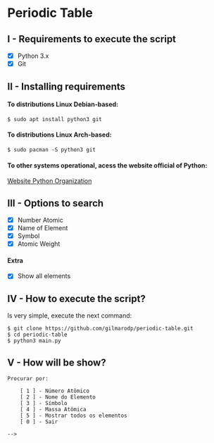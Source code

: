 # Periodic Table

## I - Requirements to execute the script
- [x] Python 3.x
- [x] Git

## II - Installing requirements
#### To distributions Linux Debian-based:
```
$ sudo apt install python3 git
```
#### To distributions Linux Arch-based:
```
$ sudo pacman -S python3 git
```
#### To other systems operational, acess the website official of Python:

[Website Python Organization](https://python.org/)


## III - Options to search
- [x] Number Atomic
- [x] Name of Element
- [x] Symbol
- [x] Atomic Weight

#### Extra
- [x] Show all elements

## IV - How to execute the script?
Is very simple, execute the next command:

```
$ git clone https://github.com/gilmarodp/periodic-table.git
$ cd periodic-table
$ python3 main.py
```

## V - How will be show?

```
Procurar por:
    
    [ 1 ] - Número Atômico
    [ 2 ] - Nome do Elemento
    [ 3 ] - Símbolo
    [ 4 ] - Massa Atômica
    [ 5 ] - Mostrar todos os elementos
    [ 0 ] - Sair
    
-->
```
